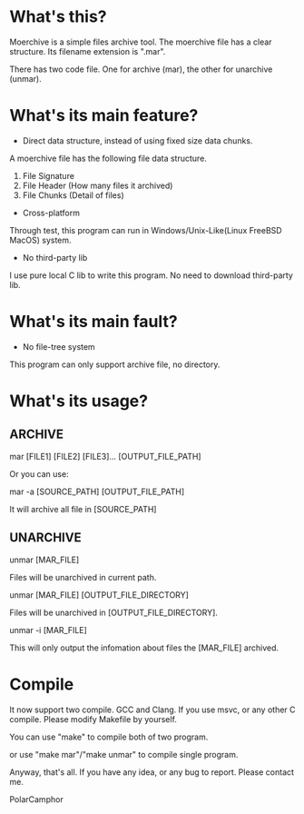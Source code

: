 # What's this?
Moerchive is a simple files archive tool. The moerchive file has a clear structure. Its filename extension is ".mar".

There has two code file. One for archive (mar), the other for unarchive (unmar).

# What's its main feature?
* Direct data structure, instead of using fixed size data chunks.

A moerchive file has the following file data structure.

1. File Signature
2. File Header (How many files it archived)
3. File Chunks (Detail of files)

* Cross-platform

Through test, this program can run in Windows/Unix-Like(Linux FreeBSD MacOS) system.

* No third-party lib

I use pure local C lib to write this program. No need to download third-party lib.

# What's its main fault?

* No file-tree system

This program can only support archive file, no directory.



# What's its usage?

## ARCHIVE

mar [FILE1] [FILE2] [FILE3]... [OUTPUT_FILE_PATH]

Or you can use:

mar -a [SOURCE_PATH] [OUTPUT_FILE_PATH]

It will archive all file in [SOURCE_PATH]

## UNARCHIVE

unmar [MAR_FILE]

Files will be unarchived in current path.

unmar [MAR_FILE] [OUTPUT_FILE_DIRECTORY]

Files will be unarchived in [OUTPUT_FILE_DIRECTORY].

unmar -i [MAR_FILE]

This will only output the infomation about files the [MAR_FILE] archived.

# Compile

It now support two compile. GCC and Clang. If you use msvc, or any other C compile. Please modify Makefile by yourself.

You can use "make" to compile both of two program.

or use "make mar"/"make unmar" to compile single program.




Anyway, that's all. If you have any idea, or any bug to report. Please contact me. 




PolarCamphor
